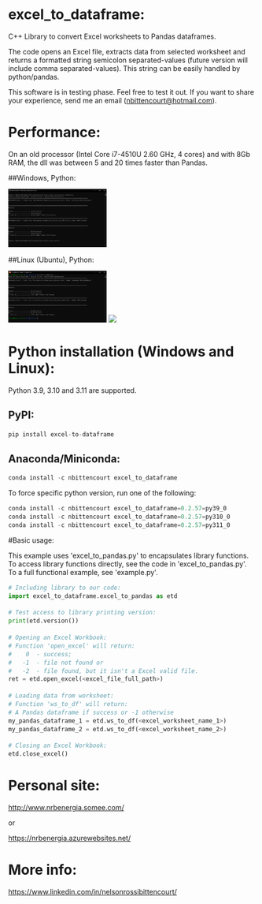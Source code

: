 # excel_to_dataframe:
C++ Library to convert Excel worksheets to Pandas dataframes.

The code opens an Excel file, extracts data from selected worksheet and returns a formatted string semicolon separated-values 
(future version will include comma separated-values). This string can be easily handled by python/pandas.

This software is in testing phase. Feel free to test it out. If you want to share your experience, send me an email (nbittencourt@hotmail.com).

# Performance:
On an old processor (Intel Core i7-4510U 2.60 GHz, 4 cores) and with 8Gb RAM, the dll was between 5 and 20 times faster than Pandas.

##Windows, Python:

<img src="images/perf_windows_python.png" width="200"> 

##Linux (Ubuntu), Python:

<img src="images/perf_linux_python.png" width="200"> <img src="mapa_home_2.png" width="200">


# Python installation (Windows and Linux):

Python 3.9, 3.10 and 3.11 are supported.

## PyPI:
```Python
pip install excel-to-dataframe
```

## Anaconda/Miniconda:
```Python
conda install -c nbittencourt excel_to_dataframe
```

To force specific python version, run one of the following:
```Python
conda install -c nbittencourt excel_to_dataframe=0.2.57=py39_0
conda install -c nbittencourt excel_to_dataframe=0.2.57=py310_0
conda install -c nbittencourt excel_to_dataframe=0.2.57=py311_0
```

#Basic usage:

This example uses 'excel_to_pandas.py' to encapsulates library functions. 
To access library functions directly, see the code in 'excel_to_pandas.py'.
To a full functional example, see 'example.py'.


```Python
# Including library to our code:
import excel_to_dataframe.excel_to_pandas as etd   

# Test access to library printing version:
print(etd.version())

# Opening an Excel Workbook:
# Function 'open_excel' will return:
# 	 0 	- success;
#   -1 	- file not found or
#   -2 	- file found, but it isn't a Excel valid file.
ret = etd.open_excel(<excel_file_full_path>) 

# Loading data from worksheet:
# Function 'ws_to_df' will return:
# A Pandas dataframe if success or -1 otherwise
my_pandas_dataframe_1 = etd.ws_to_df(<excel_worksheet_name_1>) 
my_pandas_dataframe_2 = etd.ws_to_df(<excel_worksheet_name_2>) 

# Closing an Excel Workbook:
etd.close_excel()

```

# Personal site:
http://www.nrbenergia.somee.com/  

or

https://nrbenergia.azurewebsites.net/

# More info:
https://www.linkedin.com/in/nelsonrossibittencourt/
